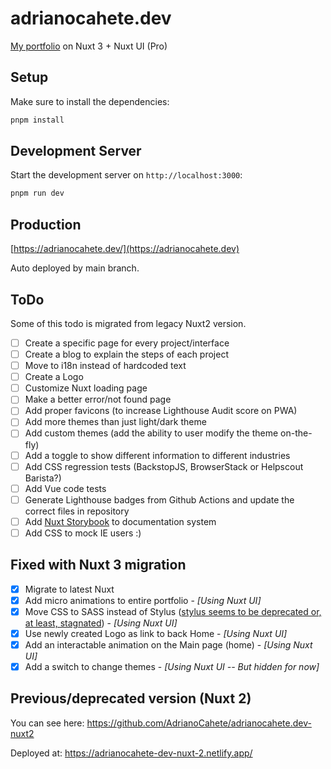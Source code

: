 # adrianocahete.dev

[My portfolio](https://adrianocahete.dev) on Nuxt 3 + Nuxt UI (Pro)

## Setup

Make sure to install the dependencies:

```bash
pnpm install
```

## Development Server

Start the development server on `http://localhost:3000`:

```bash
pnpm run dev
```

## Production

[https://adrianocahete.dev/](https://adrianocahete.dev)

Auto deployed by main branch.

## ToDo

Some of this todo is migrated from legacy Nuxt2 version.

- [ ] Create a specific page for every project/interface
- [ ] Create a blog to explain the steps of each project
- [ ] Move to i18n instead of hardcoded text
- [ ] Create a Logo
- [ ] Customize Nuxt loading page
- [ ] Make a better error/not found page
- [ ] Add proper favicons (to increase Lighthouse Audit score on PWA)
- [ ] Add more themes than just light/dark theme
- [ ] Add custom themes (add the ability to user modify the theme on-the-fly)
- [ ] Add a toggle to show different information to different industries
- [ ] Add CSS regression tests (BackstopJS, BrowserStack or Helpscout Barista?)
- [ ] Add Vue code tests
- [ ] Generate Lighthouse badges from Github Actions and update the correct files in repository
- [ ] Add [Nuxt Storybook](https://storybook.nuxtjs.org/) to documentation system
- [ ] Add CSS to mock IE users :)

## Fixed with Nuxt 3 migration

- [x] Migrate to latest Nuxt
- [x] Add micro animations to entire portfolio - *[Using Nuxt UI]*
- [x] Move CSS to SASS instead of Stylus ([stylus seems to be deprecated or, at least, stagnated](https://github.com/stylus/stylus/issues/2282)) - *[Using Nuxt UI]*
- [x] Use newly created Logo as link to back Home - *[Using Nuxt UI]*
- [x] Add an interactable animation on the Main page (home) - *[Using Nuxt UI]*
- [x] Add a switch to change themes - *[Using Nuxt UI -- But hidden for now]*

## Previous/deprecated version (Nuxt 2)

You can see here: <https://github.com/AdrianoCahete/adrianocahete.dev-nuxt2>

Deployed at: <https://adrianocahete-dev-nuxt-2.netlify.app/>
